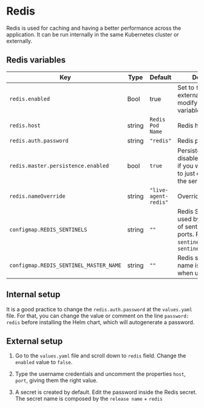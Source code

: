 # Redis

Redis is used for caching and having a better performance across the application. It can be run internally in the same Kubernetes cluster or externally.

## Redis variables

| Key | Type | Default | Description |
|-----|------|---------|-------------|
| `redis.enabled`       | Bool | true | Set to `false` if using external redis and modify the below variables. |
| `redis.host`      | string | `Redis Pod Name` | Redis host name                                                            | `"cognigy-live-agent-redis-master"`                         |
| `redis.auth.password` | string | `"redis"` | Redis password |
| `redis.master.persistence.enabled` | bool | `true` | Persistence can be disabled completely, if you want your data to just exist as long as the server is running. |
| `redis.nameOverride` | string | `"live-agent-redis"` | Override Pod Name |
| `configmap.REDIS_SENTINELS` | string | `""` | Redis Sentinel can be used by passing list of sentinel host and ports. For example, `sentinel_host1:port1`, `sentinel_host2:port2` |
| `configmap.REDIS_SENTINEL_MASTER_NAME` | string | `""` | Redis sentinel master name is required when using sentinel. |

## Internal setup

It is a good practice to change the `redis.auth.password` at the `values.yaml` file. For that, you can change the value or comment on the line `password: redis` before installing the Helm chart, which will autogenerate a password. 

## External setup

1. Go to the `values.yaml` file and scroll down to `redis` field. Change the `enabled` value to `false`.

2. Type the username credentials and uncomment the properties `host`, `port`, giving them the right value.

3. A secret is created by default. Edit the password inside the Redis secret. The secret name is composed by the `release name` + `redis`